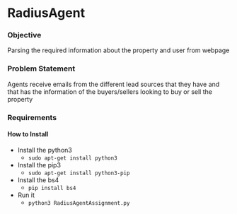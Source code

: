 # RadiusAgent

### Objective

Parsing the required information about the property and user from webpage

### Problem Statement
Agents receive emails from the different lead sources that they have and that has the information of the buyers/sellers looking to buy or sell the property

### Requirements
#### How to Install
* Install the python3
  * `sudo apt-get install python3`
* Install the pip3
  * `sudo apt-get install python3-pip`
* Install the bs4
  * `pip install bs4`  
* Run it
  * `python3 RadiusAgentAssignment.py`
  
